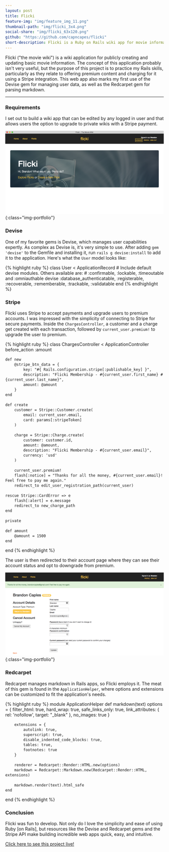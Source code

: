 ```yaml
---
layout: post
title: Flicki
feature-img: "img/feature_img_11.png"
thumbnail-path: "img/flicki_3x4.png"
social-share: "img/flicki_63x120.png"
github: "https://github.com/capncapes/flicki"
short-description: Flicki is a Ruby on Rails wiki app for movie information.
---
```


Flicki ("the movie wiki") is a wiki application for publicly creating and updating basic movie information. The concept of this application probably isn't very useful, but the purpose of this project is to practice my Rails skills, particularly as they relate to offering premium content and charging for it using a Stripe integration. This web app also marks my first use of the Devise gem for managing user data, as well as the Redcarpet gem for parsing markdown.

***

### Requirements
I set out to build a wiki app that can be edited by any logged in user and that allows users the option to upgrade to private wikis with a Stripe payment.

![Flicki homepage](../img/flicki_63x120.png){:class="img-portfolio"}

### Devise
One of my favorite gems is Devise, which manages user capabilities expertly. As complex as Devise is, it's very simple to use. After adding `gem 'devise'` to the Gemfile and installing it, run `rails g devise:install` to add it to the application. Here's what the `User` model looks like:

{% highlight ruby %}
class User < ApplicationRecord
    # Include default devise modules. Others available are:
    # :confirmable, :lockable, :timeoutable and :omniauthable
    devise :database_authenticatable, :registerable,
           :recoverable, :rememberable, :trackable, :validatable
end
{% endhighlight %}

### Stripe
Flicki uses Stripe to accept payments and upgrade users to premium accounts. I was impressed with the simplicity of connecting to Stripe for secure payments. Inside the `ChargesController`, a customer and a charge get created with each transaction, followed by `current_user.premium!` to upgrade the user to premium.

{% highlight ruby %}
class ChargesController < ApplicationController
    before_action :amount

    def new
        @stripe_btn_data = {
            key: "#{ Rails.configuration.stripe[:publishable_key] }",
            description: "Flicki Membership - #{current_user.first_name} #{current_user.last_name}",
            amount: @amount
        }
    end

    def create
        customer = Stripe::Customer.create(
            email: current_user.email,
            card: params[:stripeToken]
        )

        charge = Stripe::Charge.create(
            customer: customer.id,
            amount: @amount,
            description: "Flicki Membership - #{current_user.email}",
            currency: 'usd'
        )

        current_user.premium!
        flash[:notice] = "Thanks for all the money, #{current_user.email}! Feel free to pay me again."
        redirect_to edit_user_registration_path(current_user)
     
    rescue Stripe::CardError => e
        flash[:alert] = e.message
        redirect_to new_charge_path
    end

    private

    def amount
        @amount = 1500
    end
end
{% endhighlight %}

The user is then redirected to their account page where they can see their account status and opt to downgrade from premium.

![Flicki premium account](../img/flicki-premium_63x120.png){:class="img-portfolio"}

### Redcarpet
Redcarpet manages markdown in Rails apps, so Flicki employs it. The meat of this gem is found in the `ApplicationHelper`, where options and extensions can be customized to fit the application's needs.

{% highlight ruby %}
module ApplicationHelper
    def markdown(text)
        options = {
            filter_html: true,
            hard_wrap: true,
            safe_links_only: true,
            link_attributes: { rel: 'nofollow', target: "_blank" },
            no_images: true
        }

        extensions = {
            autolink: true,
            superscript: true,
            disable_indented_code_blocks: true,
            tables: true,
            footnotes: true
        }

        renderer = Redcarpet::Render::HTML.new(options)
        markdown = Redcarpet::Markdown.new(Redcarpet::Render::HTML, extensions)

        markdown.render(text).html_safe
    end
end
{% endhighlight %}

### Conclusion
Flicki was fun to develop. Not only do I love the simplicity and ease of using Ruby [on Rails], but resources like the Devise and Redcarpet gems and the Stripe API make building incredible web apps quick, easy, and intuitive.

<a href="https://dry-inlet-64305.herokuapp.com/" target="_blank">Click here to see this project live!</a>